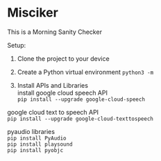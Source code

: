 # Misciker
This is a Morning Sanity Checker


Setup:

1. Clone the project to your device

2. Create a Python virtual environment
`python3 -m `

3. Install APIs and Libraries<br/>
install google cloud speech API<br/>
`pip install --upgrade google-cloud-speech`<br/>

google cloud text to speech API<br/>
`pip install --upgrade google-cloud-texttospeech`<br/>

pyaudio libraries<br/>
`pip install PyAudio`<br/>
`pip install playsound`<br/>
`pip install pyobjc`<br/>
